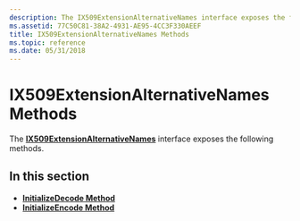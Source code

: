 ```yaml
---
description: The IX509ExtensionAlternativeNames interface exposes the following methods.
ms.assetid: 77C50C81-38A2-4931-AE95-4CC3F330AEEF
title: IX509ExtensionAlternativeNames Methods
ms.topic: reference
ms.date: 05/31/2018
---
```


# IX509ExtensionAlternativeNames Methods

The [**IX509ExtensionAlternativeNames**](/windows/desktop/api/CertEnroll/nn-certenroll-ix509extensionalternativenames) interface exposes the following methods.

## In this section

-   [**InitializeDecode Method**](/windows/desktop/api/CertEnroll/nf-certenroll-ix509extensionalternativenames-initializedecode)
-   [**InitializeEncode Method**](/windows/desktop/api/CertEnroll/nf-certenroll-ix509extensionalternativenames-initializeencode)

 

 



